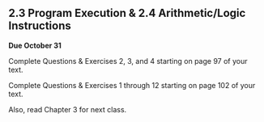 ## 2.3 Program Execution & 2.4 Arithmetic/Logic Instructions

**Due October 31**

Complete Questions & Exercises 2, 3, and 4 starting on page 97 of your text.

Complete Questions & Exercises 1 through 12 starting on page 102 of your text.

Also, read Chapter 3 for next class.

